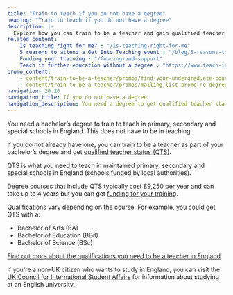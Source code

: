 ```yaml
---
title: "Train to teach if you do not have a degree"
heading: "Train to teach if you do not have a degree"
description: |-
  Explore how you can train to be a teacher and gain qualified teacher status (QTS) if you don’t have a degree.
related_content:
    Is teaching right for me? : "/is-teaching-right-for-me"
    5 reasons to attend a Get Into Teaching event : "/blog/5-reasons-to-attend-a-get-into-teaching-event"
    Funding your training : "/funding-and-support"
    Teach in further education without a degree : "https://www.teach-in-further-education.campaign.gov.uk"
promo_content:
    - content/train-to-be-a-teacher/promos/find-your-undergraduate-course
    - content/train-to-be-a-teacher/promos/mailing-list-promo-no-degree
navigation: 20.20
navigation_title: If you do not have a degree
navigation_description: You need a degree to get qualified teacher status (QTS). If you're not already studying for one, find out more about undergraduate degree courses.
---
```


You need a bachelor’s degree to train to teach in primary, secondary and special schools in England. This does not have to be in teaching.

If you do not already have one, you can train to be a teacher as part of your bachelor’s degree and get [qualified teacher status (QTS)](/what-is-qts).

QTS is what you need to teach in maintained primary, secondary and special schools in England (schools funded by local authorities).

Degree courses that include QTS typically cost £9,250 per year and can take up to 4 years but you can get [funding for your training](/funding-and-support).

Qualifications vary depending on the course. For example, you could get QTS with a:

- Bachelor of Arts (BA)
- Bachelor of Education (BEd)
- Bachelor of Science (BSc)

[Find out more about the qualifications you need to be a teacher in England](/is-teaching-right-for-me/qualifications-you-need-to-teach).

If you're a non-UK citizen who wants to study in England, you can visit the [UK Council for International Student Affairs](https://www.ukcisa.org.uk/) for information about studying at an English university.

